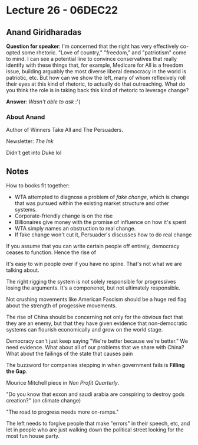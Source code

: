 # Lecture 26 - 06DEC22
## Anand Giridharadas

**Question for speaker**: I'm concerned that the right has very effectively co-opted some rhetoric. "Love of country," "freedom," and "patriotism" come to mind. I can see a potential line to convince conservatives that really identify with these things that, for example, Medicare for All is a freedom issue, building arguably the most diverse liberal democracy in the world is patriotic, etc. But how can we show the left, many of whom reflexively roll their eyes at this kind of rhetoric, to actually do that outreaching. What do you think the role is in taking back this kind of rhetoric to leverage change? 

**Answer**: *Wasn't able to ask* :'(

### About Anand
Author of Winners Take All and The Persuaders.  

Newsletter: *The Ink*    

Didn't get into Duke lol

## Notes
How to books fit together:  
- WTA attempted to diagnose a problem of *fake change*, which is change that was pursued within the existing market structure and other systems.  
- Corporate-friendly change is on the rise  
- Billionaires give money with the promise of influence on how it's spent
- WTA simply names an obstruction to real change.
- If fake change won't cut it, Persuader's discusses how to do real change

If you assume that you can write certain people off entirely, democracy ceases to function. Hence the rise of  

It's easy to win people over if you have no spine. That's not what we are talking about.  

The right rigging the system is not solely responsible for progressives losing the arguments. It's a componenet, but not ultimately responsible.  

Not crushing movements like American Fascism should be a huge red flag about the strength of progessive movements.  

The rise of China should be concerning not only for the obvious fact that they are an enemy, but that they have given evidence that non-democratic systems can flourish economically and grow on the world stage.  

Democracy can't just keep saying "We're better because we're better." We need evidence. What about all of our problems that we share with China? What about the failings of the state that causes pain  

The buzzword for companies stepping in when government fails is **Filling the Gap**.  

Mourice Mitchell piece in *Non Profit Quarterly*.  

"Do you know that exxon and saudi arabia are conspiring to destroy gods creation?" (on climate change)

"The road to progress needs more on-ramps."  

The left needs to forgive people that make "errors" in their speech, etc, and let in people who are just walking down the political street looking for the most fun house party.
